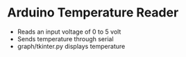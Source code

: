 # Arduino Temperature Reader

* Reads an input voltage of 0 to 5 volt
* Sends temperature through serial
* graph/tkinter.py displays temperature
